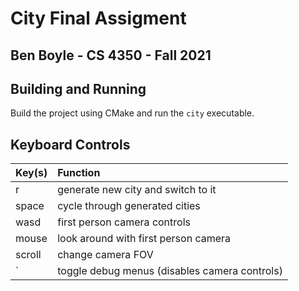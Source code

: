 # City Final Assigment

## Ben Boyle - CS 4350 - Fall 2021

## Building and Running

Build the project using CMake and run the `city` executable.

## Keyboard Controls

| Key(s)        | Function
| ------------- |:-------------
| r             | generate new city and switch to it
| space         | cycle through generated cities
| wasd          | first person camera controls
| mouse         | look around with first person camera
| scroll        | change camera FOV
| `             | toggle debug menus (disables camera controls)
